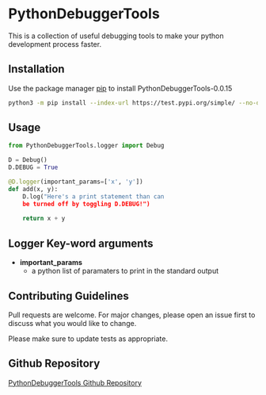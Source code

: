 # PythonDebuggerTools

This is a collection of useful debugging tools to make your python development process faster.

## Installation

Use the package manager [pip](https://pip.pypa.io/en/stable/) to install PythonDebuggerTools-0.0.15

```bash
python3 -m pip install --index-url https://test.pypi.org/simple/ --no-deps PythonDebuggerTools==[latest-version]
```

## Usage

```py
from PythonDebuggerTools.logger import Debug

D = Debug()
D.DEBUG = True

@D.logger(important_params=['x', 'y'])
def add(x, y):
    D.log("Here's a print statement than can
    be turned off by toggling D.DEBUG!")
    
    return x + y
```

## Logger Key-word arguments
* **important_params**
  * a python list of paramaters to print in the standard output

## Contributing Guidelines
Pull requests are welcome. For major changes, please open an issue first to discuss what you would like to change.

Please make sure to update tests as appropriate.

## Github Repository
[PythonDebuggerTools Github Repository](https://github.com/Luna-Cake/Logger)